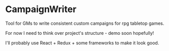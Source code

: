 # CampaignWriter
Tool for GMs to write consistent custom campaigns for rpg tabletop games. 

For now I need to think over project's structure - demo soon hopefully!

I'll probably use React + Redux + some frameworks to make it look good.
